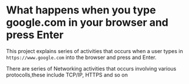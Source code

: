 # What happens when you type google.com in your browser and press Enter
This project explains series of activities that occurs when a user types in 
`https://www.google.com` into the browser and press and Enter.

There are series of Networking activities that occurs involving various protocolls,these include TCP/IP, HTTPS and so on
